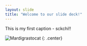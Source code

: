 ```yaml
---
layout: slide
title: "Welcome to our slide deck!"
---
```


This is my first caption - sckchi!!

![Mardigrastocat](https://octodex.github.com/images/Mardigrastocat.png)
{: .center}
